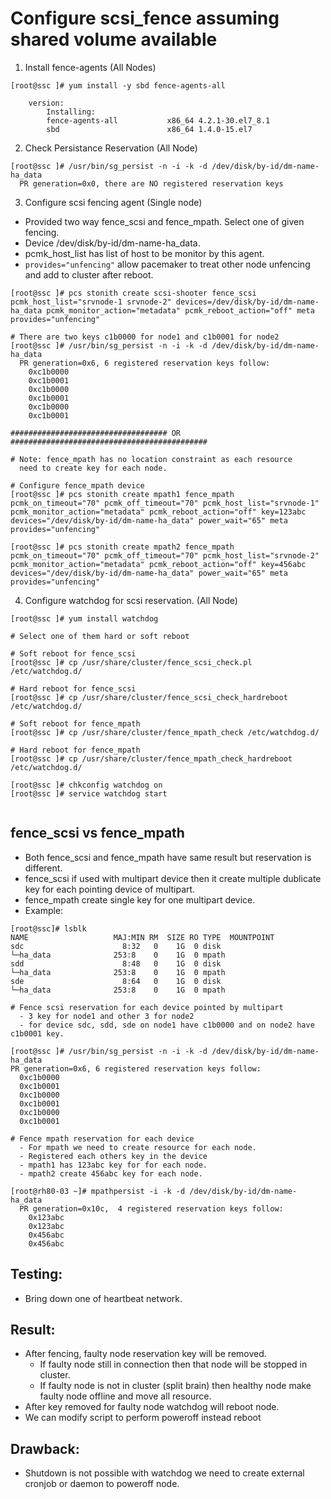 # Configure scsi_fence assuming shared volume available

1. Install fence-agents (All Nodes)
  ```
  [root@ssc ]# yum install -y sbd fence-agents-all

      version:
          Installing:
          fence-agents-all           x86_64 4.2.1-30.el7_8.1
          sbd                        x86_64 1.4.0-15.el7
  ```

2. Check Persistance Reservation (All Node)
  ```
  [root@ssc ]# /usr/bin/sg_persist -n -i -k -d /dev/disk/by-id/dm-name-ha_data
    PR generation=0x0, there are NO registered reservation keys
  ```

3. Configure scsi fencing agent (Single node)
  - Provided two way fence_scsi and fence_mpath. Select one of given fencing.
  - Device /dev/disk/by-id/dm-name-ha_data.
  - pcmk_host_list has list of host to be monitor by this agent.
  - `provides="unfencing"` allow pacemaker to treat other node unfencing and add to cluster after reboot.

  ```
  [root@ssc ]# pcs stonith create scsi-shooter fence_scsi pcmk_host_list="srvnode-1 srvnode-2" devices=/dev/disk/by-id/dm-name-ha_data pcmk_monitor_action="metadata" pcmk_reboot_action="off" meta provides="unfencing"

  # There are two keys c1b0000 for node1 and c1b0001 for node2
  [root@ssc ]# /usr/bin/sg_persist -n -i -k -d /dev/disk/by-id/dm-name-ha_data
    PR generation=0x6, 6 registered reservation keys follow:
      0xc1b0000
      0xc1b0001
      0xc1b0000
      0xc1b0001
      0xc1b0000
      0xc1b0001

  ################################### OR ############################################

  # Note: fence_mpath has no location constraint as each resource
    need to create key for each node.

  # Configure fence_mpath device
  [root@ssc ]# pcs stonith create mpath1 fence_mpath pcmk_on_timeout="70" pcmk_off_timeout="70" pcmk_host_list="srvnode-1" pcmk_monitor_action="metadata" pcmk_reboot_action="off" key=123abc devices="/dev/disk/by-id/dm-name-ha_data" power_wait="65" meta provides="unfencing"

  [root@ssc ]# pcs stonith create mpath2 fence_mpath pcmk_on_timeout="70" pcmk_off_timeout="70" pcmk_host_list="srvnode-2" pcmk_monitor_action="metadata" pcmk_reboot_action="off" key=456abc devices="/dev/disk/by-id/dm-name-ha_data" power_wait="65" meta provides="unfencing"

  ```

4. Configure watchdog for scsi reservation. (All Node)

  ```
  [root@ssc ]# yum install watchdog

  # Select one of them hard or soft reboot

  # Soft reboot for fence_scsi
  [root@ssc ]# cp /usr/share/cluster/fence_scsi_check.pl /etc/watchdog.d/

  # Hard reboot for fence_scsi
  [root@ssc ]# cp /usr/share/cluster/fence_scsi_check_hardreboot /etc/watchdog.d/

  # Soft reboot for fence_mpath
  [root@ssc ]# cp /usr/share/cluster/fence_mpath_check /etc/watchdog.d/

  # Hard reboot for fence_mpath
  [root@ssc ]# cp /usr/share/cluster/fence_mpath_check_hardreboot /etc/watchdog.d/

  [root@ssc ]# chkconfig watchdog on
  [root@ssc ]# service watchdog start
	
  ```

## fence_scsi vs fence_mpath

  - Both fence_scsi and fence_mpath have same result but reservation is different.
  - fence_scsi if used with multipart device then it create multiple dublicate key for each pointing device of multipart.
  - fence_mpath create single key for one multipart device.
  - Example:
```
[root@ssc]# lsblk
NAME                   MAJ:MIN RM  SIZE RO TYPE  MOUNTPOINT
sdc                      8:32   0    1G  0 disk
└─ha_data              253:8    0    1G  0 mpath
sdd                      8:48   0    1G  0 disk
└─ha_data              253:8    0    1G  0 mpath
sde                      8:64   0    1G  0 disk
└─ha_data              253:8    0    1G  0 mpath

# Fence scsi reservation for each device pointed by multipart
  - 3 key for node1 and other 3 for node2
  - for device sdc, sdd, sde on node1 have c1b0000 and on node2 have c1b0001 key.

[root@ssc ]# /usr/bin/sg_persist -n -i -k -d /dev/disk/by-id/dm-name-ha_data
PR generation=0x6, 6 registered reservation keys follow:
  0xc1b0000
  0xc1b0001
  0xc1b0000
  0xc1b0001
  0xc1b0000
  0xc1b0001

# Fence mpath reservation for each device
  - For mpath we need to create resource for each node.
  - Registered each others key in the device
  - mpath1 has 123abc key for for each node.
  - mpath2 create 456abc key for each node.

[root@rh80-03 ~]# mpathpersist -i -k -d /dev/disk/by-id/dm-name-ha_data
  PR generation=0x10c,  4 registered reservation keys follow:
    0x123abc
    0x123abc
    0x456abc
    0x456abc
```

## Testing:
  - Bring down one of heartbeat network.

## Result:
  - After fencing, faulty node reservation key will be removed.
    - If faulty node still in connection then that node will be stopped in cluster.
    - If faulty node is not in cluster (split brain) then healthy node make faulty node offline and move all resource.
  - After key removed for faulty node watchdog will reboot node.
  - We can modify script to perform poweroff instead reboot

## Drawback:
  - Shutdown is not possible with watchdog we need to create external cronjob or
daemon to poweroff node.

